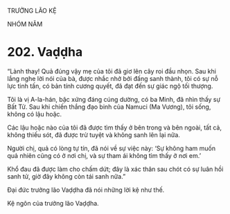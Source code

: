 TRƯỞNG LÃO KỆ

NHÓM NĂM

# 202. Vaḍḍha

“Lành thay! Quả đúng vậy mẹ của tôi đã giơ lên cây roi đầu nhọn. Sau khi lắng nghe lời nói của bà, được nhắc nhở bởi đấng sanh thành, tôi có sự nỗ lực tinh tấn, có bản tính cương quyết, đã đạt đến sự giác ngộ tối thượng.

Tôi là vị A-la-hán, bậc xứng đáng cúng dường, có ba Minh, đã nhìn thấy sự Bất Tử. Sau khi chiến thắng đạo binh của Namuci (Ma Vương), tôi sống, không có lậu hoặc.

Các lậu hoặc nào của tôi đã được tìm thấy ở bên trong và bên ngoài, tất cả, không thiếu sót, đã được trừ tuyệt và không sanh lên lại nữa.

Người chị, quả có lòng tự tín, đã nói về sự việc này: ‘Sự không ham muốn quả nhiên cũng có ở nơi chị, và sự tham ái không tìm thấy ở nơi em.’

Khổ đau đã được làm cho chấm dứt; đây là xác thân sau chót có sự luân hồi sanh tử, giờ đây không còn tái sanh nữa.”

Đại đức trưởng lão Vaḍḍha đã nói những lời kệ như thế.

Kệ ngôn của trưởng lão Vaḍḍha.
